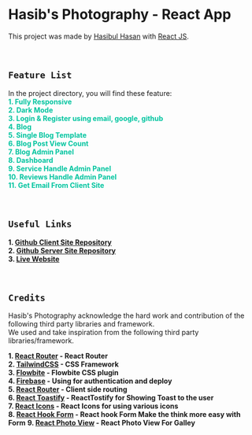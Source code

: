 # Hasib's Photography - React App

This project was made by [Hasibul Hasan](https://github.com/cbHasib) with [React JS](https://github.com/facebook/create-react-app).

<br>

## **`Feature List`**

In the project directory, you will find these feature: \
<span style="color:#00C49F">**1. Fully Responsive** </span> \
<span style="color:#00C49F">**2. Dark Mode** </span> \
<span style="color:#00C49F">**3. Login & Register using email, google, github** </span> \
<span style="color:#00C49F">**4. Blog** </span> \
<span style="color:#00C49F">**5. Single Blog Template** </span> \
<span style="color:#00C49F">**6. Blog Post View Count** </span>\
<span style="color:#00C49F">**7. Blog Admin Panel** </span>\
<span style="color:#00C49F">**8. Dashboard** </span>\
<span style="color:#00C49F">**9. Service Handle Admin Panel** </span>\
<span style="color:#00C49F">**10. Reviews Handle Admin Panel** </span>\
<span style="color:#00C49F">**11. Get Email From Client Site** </span>

<br>

## **`Useful Links`**

**1. [Github Client Site Repository](https://github.com/Porgramming-Hero-web-course/b6a11-service-review-client-side-cbHasib)** \
**2. [Github Server Site Repository](https://github.com/Porgramming-Hero-web-course/b6a11-service-review-server-side-cbHasib)** \
**3. [Live Website](https://hasib-photography.web.app/)**

<br>

## **`Credits`**

Hasib's Photography acknowledge the hard work and contribution of the following third party libraries and framework. <br> We used and take inspiration from the following third party libraries/framework.

**1. [React Router](https://tailwindcss.com/) - React Router** \
**2. [TailwindCSS](https://tailwindcss.com/) - CSS Framework** \
**3. [Flowbite](https://flowbite.com/) - Flowbite CSS plugin** \
**4. [Firebase](https://firebase.google.com/) - Using for authentication and deploy** \
**5. [React Router](https://reactrouter.com/) - Client side routing** \
**6. [React Toastify](https://fkhadra.github.io/react-toastify/) - ReactTostify for Showing Toast to the user**\
**7. [React Icons](https://react-icons.github.io/react-icons/) - React Icons for using various icons**\
**8. [React Hook Form](https://react-hook-form.com/) - React hook Form Make the think more easy with Form**
**9. [React Photo View](https://react-photo-view.vercel.app/en-US) - React Photo View For Galley**
